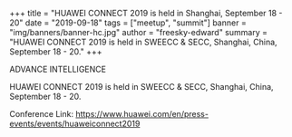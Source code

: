 +++
title = "HUAWEI CONNECT 2019 is held in Shanghai, September 18 - 20"
date = "2019-09-18"
tags = ["meetup", "summit"]
banner = "img/banners/banner-hc.jpg"
author = "freesky-edward"
summary = "HUAWEI CONNECT 2019 is held in SWEECC & SECC, Shanghai, China, September 18 - 20."
+++

ADVANCE INTELLIGENCE

HUAWEI CONNECT 2019 is held in SWEECC & SECC, Shanghai, China, September 18 - 20.

Conference Link: https://www.huawei.com/en/press-events/events/huaweiconnect2019

<br>
<br>
<br>
<br>
<br>
<br>
<br>
<br>
<br>
<br>
<br>
<br>
<br>
<br>
<br>